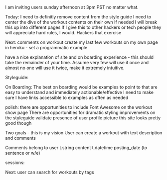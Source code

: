 
I am inviting users sunday afternoon at 3pm PST no matter what. 

Today: 
I need to definitly remove content from the style guide
I need to center the divs of the workout contents on their own
If needed I will break this up into different pages
If I give this to other hackers or tech people they will appreciate hard rules, I would.
Hackers that exercise 


Next:
comments on workout
create my last few workouts on my own page in heroku - set a programmatic example

have a nice explanation of site and on boarding experience - this should take the remainder of your time. Assume very few will use it once and almost no one will use it twice, make it extremely intuitive. 

Styleguide: 


On Boarding:
The best on boarding would be examples to point to that are easy to understand and immediately actionable/effective
I need to make sure I have links accessible to examples as often as needed

polish:
there are opportunities to include Font Awesome on the workout show page
There are opportunities for dramatic styling improvements on the styleguide
validate presence of user profile picture
this site looks pretty good though



Two goals - this is my vision
User can create a workout with text description and comments

Comments belong to user
t.string content
t.datetime posting_date (to sentence or w/e)

sessions:


Next:
user can search for workouts by tags 
